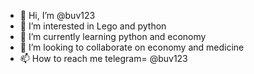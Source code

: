 - 👋 Hi, I’m @buv123
- 👀 I’m interested in Lego and python 
- 🌱 I’m currently learning python and economy
- 💞️ I’m looking to collaborate on economy and medicine
- 📫 How to reach me telegram= @buv123

<!---
buv123/buv123 is a ✨ special ✨ repository because its `README.md` (this file) appears on your GitHub profile.
You can click the Preview link to take a look at your changes.
--->
